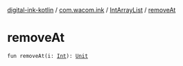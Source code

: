 [digital-ink-kotlin](../../index.md) / [com.wacom.ink](../index.md) / [IntArrayList](index.md) / [removeAt](./remove-at.md)

# removeAt

`fun removeAt(i: `[`Int`](https://kotlinlang.org/api/latest/jvm/stdlib/kotlin/-int/index.html)`): `[`Unit`](https://kotlinlang.org/api/latest/jvm/stdlib/kotlin/-unit/index.html)